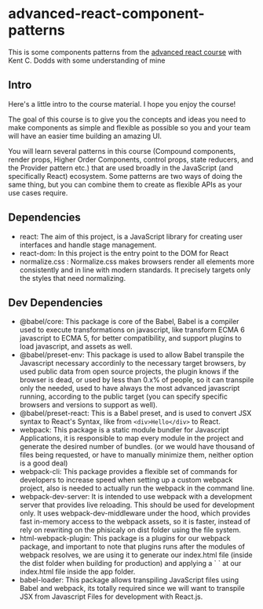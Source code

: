 # advanced-react-component-patterns

This is some components patterns from the [advanced react course](https://egghead.io/lessons/react-implement-component-state-reducers) with Kent C. Dodds with some understanding of mine

## Intro

Here's a little intro to the course material. I hope you enjoy the course!

The goal of this course is to give you the concepts and ideas you need to make components as simple and flexible as possible so you and your team will have an easier time building an amazing UI.

You will learn several patterns in this course (Compound components, render props, Higher Order Components, control props, state reducers, and the Provider pattern etc.) that are used broadly in the JavaScript (and specifically React) ecosystem. Some patterns are two ways of doing the same thing, but you can combine them to create as flexible APIs as your use cases require.

## Dependencies

- react: The aim of this project, is a JavaScript library for creating user interfaces and handle stage management.
- react-dom: In this project is the entry point to the DOM for React
- normalize.css : Normalize.css makes browsers render all elements more consistently and in line with modern standards. It precisely targets only the styles that need normalizing.

## Dev Dependencies

- @babel/core: This package is core of the Babel, Babel is a compiler used to execute transformations on javascript, like transform ECMA 6 javascript to ECMA 5, for better compatibility, and support plugins to load javascript, and assets as well.
- @babel/preset-env: This package is used to allow Babel transpile the Javascript necessary accordinly to the necessary target browsers, by used public data from open source projects, the plugin knows if the browser is dead, or used by less than 0.x% of people, so it can transpile only the needed, used to have always the most advanced javascript running, according to the public target (you can specify specific browsers and versions to support as well).
- @babel/preset-react: This is a Babel preset, and is used to convert JSX syntax to React's Syntax, like from `<div>Hello</div>` to React.
- webpack: This package is a static module bundler for Javascript Applications, it is responsible to map every module in the project and generate the desired number of bundles. (or we would have thousand of files being requested, or have to manually minimize them, neither option is a good deal)
- webpack-cli: This package provides a flexible set of commands for developers to increase speed when setting up a custom webpack project, also is needed to actually run the webpack in the command line.
- webpack-dev-server: It is intended to use webpack with a development server that provides live reloading. This should be used for development only. It uses webpack-dev-middleware under the hood, which provides fast in-memory access to the webpack assets, so it is faster, instead of rely on rewriting on the phisicaly on dist folder using the file system.
- html-webpack-plugin: This package is a plugins for our webpack package, and important to note that plugins runs after the modules of webpack resolves, we are using it to generate our index.html file (inside the dist folder when building for production) and applying a `
  <script src="[bundle_name].js"></script>` at our index.html file inside the app folder.
- babel-loader: This package allows transpiling JavaScript files using Babel and webpack, its totally required since we will want to transpile JSX from Javascript Files for development with React.js.
